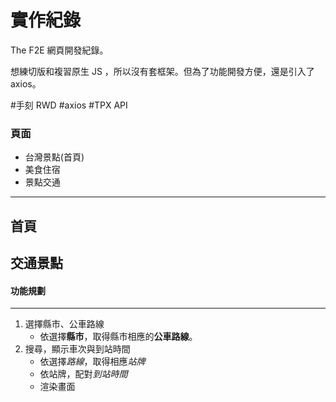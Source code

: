 # 實作紀錄

The F2E 網頁開發紀錄。

想練切版和複習原生 JS ，所以沒有套框架。但為了功能開發方便，還是引入了 axios。

#手刻 RWD #axios #TPX API

### 頁面

- 台灣景點(首頁)
- 美食住宿
- 景點交通

---

## 首頁

## 交通景點

#### 功能規劃

---

1. 選擇縣市、公車路線
   - 依選擇**縣市**，取得縣市相應的**公車路線**。
2. 搜尋，顯示車次與到站時間
   - 依選擇*路線*，取得相應*站牌*
   - 依站牌，配對*到站時間*
   - 渲染畫面
